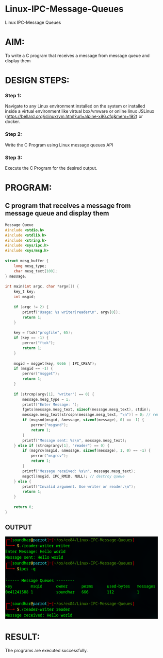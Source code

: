 # Linux-IPC-Message-Queues
Linux IPC-Message Queues

# AIM:
To write a C program that receives a message from message queue and display them

# DESIGN STEPS:

### Step 1:

Navigate to any Linux environment installed on the system or installed inside a virtual environment like virtual box/vmware or online linux JSLinux (https://bellard.org/jslinux/vm.html?url=alpine-x86.cfg&mem=192) or docker.

### Step 2:

Write the C Program using Linux message queues API 

### Step 3:

Execute the C Program for the desired output. 

# PROGRAM:

## C program that receives a message from message queue and display them

~~~c
Message Queue
#include <stdio.h>
#include <stdlib.h>
#include <string.h>
#include <sys/ipc.h>
#include <sys/msg.h>

struct mesg_buffer {
    long mesg_type;
    char mesg_text[100];
} message;

int main(int argc, char *argv[]) {
    key_t key;
    int msgid;

    if (argc != 2) {
        printf("Usage: %s writer|reader\n", argv[0]);
        return 1;
    }

    key = ftok("progfile", 65);
    if (key == -1) {
        perror("ftok");
        return 1;
    }

    msgid = msgget(key, 0666 | IPC_CREAT);
    if (msgid == -1) {
        perror("msgget");
        return 1;
    }

    if (strcmp(argv[1], "writer") == 0) {
        message.mesg_type = 1;
        printf("Enter Message: ");
        fgets(message.mesg_text, sizeof(message.mesg_text), stdin);
        message.mesg_text[strcspn(message.mesg_text, "\n")] = 0; // remove newline
        if (msgsnd(msgid, &message, sizeof(message), 0) == -1) {
            perror("msgsnd");
            return 1;
        }
        printf("Message sent: %s\n", message.mesg_text);
    } else if (strcmp(argv[1], "reader") == 0) {
        if (msgrcv(msgid, &message, sizeof(message), 1, 0) == -1) {
            perror("msgrcv");
            return 1;
        }
        printf("Message received: %s\n", message.mesg_text);
        msgctl(msgid, IPC_RMID, NULL); // destroy queue
    } else {
        printf("Invalid argument. Use writer or reader.\n");
        return 1;
    }

    return 0;
}
~~~



## OUTPUT

![ex04](./img/ex04.png)


# RESULT:
The programs are executed successfully.
